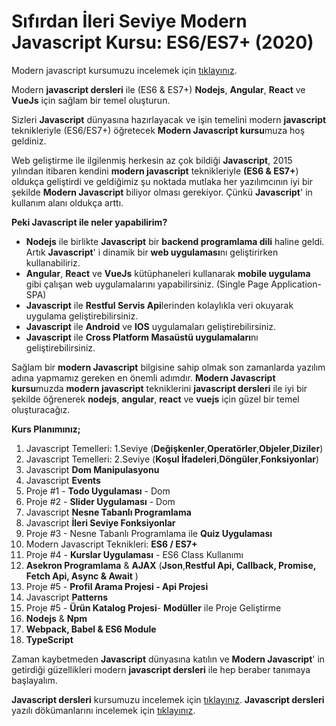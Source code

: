 
# Sıfırdan İleri Seviye Modern Javascript Kursu: ES6/ES7+ (2020)
Modern javascript kursumuzu incelemek için [tıklayınız](https://www.udemy.com/course/modern-javascript-kursu/?referralCode=039B2533A42D1A45FD32).

Modern **javascript dersleri** ile (ES6 & ES7+) **Nodejs**, **Angular**, **React** ve **VueJs** için sağlam bir temel oluşturun.

Sizleri **Javascript** dünyasına hazırlayacak ve işin temelini modern **javascript** teknikleriyle (ES6/ES7+) öğretecek **Modern Javascript kursu**muza hoş geldiniz.

Web geliştirme ile ilgilenmiş herkesin az çok bildiği **Javascript**, 2015 yılından itibaren kendini **modern javascript** teknikleriyle **(ES6 & ES7+**) oldukça geliştirdi ve geldiğimiz şu noktada mutlaka her yazılımcının iyi bir şekilde **Modern Javascript** biliyor olması gerekiyor. Çünkü **Javascript**' in kullanım alanı oldukça arttı.

**Peki Javascript ile neler yapabilirim?**

-   **Nodejs** ile birlikte **Javascript** bir **backend programlama dili** haline geldi. Artık **Javascript**' i dinamik bir **web uygulaması**nı geliştirirken kullanabiliriz.    
-   **Angular**, **React** ve **VueJs** kütüphaneleri kullanarak **mobile uygulama** gibi çalışan web uygulamalarını yapabilirsiniz. (Single Page Application-SPA)    
-   **Javascript** ile **Restful Servis Api**lerinden kolaylıkla veri okuyarak uygulama geliştirebilirsiniz.    
-   **Javascript** ile **Android** ve **IOS** uygulamaları geliştirebilirsiniz.    
-   **Javascript** ile **Cross Platform Masaüstü uygulamaları**nı geliştirebilirsiniz.    

Sağlam bir **modern Javascript** bilgisine sahip olmak son zamanlarda yazılım adına yapmamız gereken en önemli adımdır. **Modern Javascript kursu**muzda **modern javascript** tekniklerini **javascript dersleri** ile iyi bir şekilde öğrenerek **nodejs**, **angular**, **react** ve **vuejs** için güzel bir temel oluşturacağız.

**Kurs Planımınız;**

1.  Javascript Temelleri: 1.Seviye (**Değişkenler**,**Operatörler**,**Objeler**,**Diziler**)    
2.  Javascript Temelleri: 2.Seviye (**Koşul İfadeleri**,**Döngüler**,**Fonksiyonlar**)    
3.  Javascript **Dom Manipulasyonu**    
4.  Javascript **Events**    
5.  Proje #1 - **Todo Uygulaması** - Dom    
6.  Proje #2 - **Slider Uygulaması** - Dom    
7.  Javascript **Nesne Tabanlı Programlama**    
8.  Javascript **İleri Seviye Fonksiyonlar**    
9.  Proje #3 - Nesne Tabanlı Programlama ile **Quiz Uygulaması**    
10.  Modern Javascript Teknikleri: **ES6 / ES7+**    
11.  Proje #4 - **Kurslar Uygulaması** - ES6 Class Kullanımı    
12.  **Asekron Programlama** & **AJAX** (**Json**,**Restful Api, Callback, Promise, Fetch Api, Async & Await** )    
13.  Proje #5 - **Profil Arama Projesi - Api Projesi**    
14.  Javascript **Patterns**    
15.  Proje #5 - **Ürün Katalog Projesi**- **Modüller** ile Proje Geliştirme    
16.  **Nodejs** & **Npm**    
17.  **Webpack, Babel & ES6 Module**    
18.  **TypeScript**    

Zaman kaybetmeden **Javascript** dünyasına katılın ve **Modern Javascript**' in  getirdiği güzellikleri modern **javascript dersleri** ile hep beraber tanımaya başlayalım.

**Javascript dersleri** kursumuzu incelemek için [tıklayınız](https://www.udemy.com/course/modern-javascript-kursu/?referralCode=039B2533A42D1A45FD32).
**Javascript dersleri** yazılı dökümanlarını incelemek için [tıklayınız]([https://sadikturan.com/javascript-dersleri](https://sadikturan.com/javascript-dersleri)).
